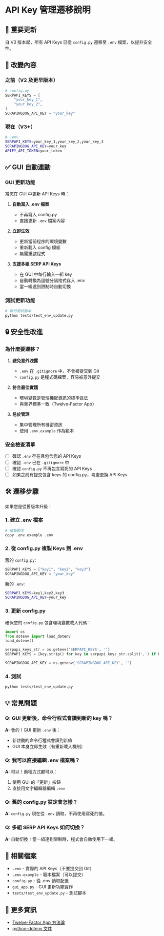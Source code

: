 # API Key 管理遷移說明

## 📌 重要更新

自 V3 版本起，所有 API Keys 已從 `config.py` 遷移至 `.env` 檔案，以提升安全性。

## 🔄 改變內容

### 之前（V2 及更早版本）
```python
# config.py
SERPAPI_KEYS = [
    "your_key_1",
    "your_key_2",
]
SCRAPINGDOG_API_KEY = "your_key"
```

### 現在（V3+）
```bash
# .env
SERPAPI_KEYS=your_key_1,your_key_2,your_key_3
SCRAPINGDOG_API_KEY=your_key
APIFY_API_TOKEN=your_token
```

## ✅ GUI 自動連動

### GUI 更新功能

當您在 GUI 中更新 API Keys 時：

1. **自動寫入 .env 檔案**
   - 不再寫入 config.py
   - 直接更新 `.env` 檔案內容

2. **立即生效**
   - 更新當前程序的環境變數
   - 重新載入 config 模組
   - 無需重啟程式

3. **支援多組 SERP API Keys**
   - 在 GUI 中每行輸入一組 key
   - 自動轉換為逗號分隔格式存入 .env
   - 當一組達到限制時自動切換

### 測試更新功能

```bash
# 執行測試腳本
python tests/test_env_update.py
```

## 🔒 安全性改進

### 為什麼要遷移？

1. **避免意外洩露**
   - `.env` 在 `.gitignore` 中，不會被提交到 Git
   - `config.py` 是程式碼檔案，容易被意外提交

2. **符合最佳實踐**
   - 環境變數是管理機密資訊的標準做法
   - 與業界標準一致（Twelve-Factor App）

3. **易於管理**
   - 集中管理所有機密資訊
   - 使用 `.env.example` 作為範本

### 安全檢查清單

- [ ] 確認 `.env` 存在且包含您的 API Keys
- [ ] 確認 `.env` 已在 `.gitignore` 中
- [ ] 確認 `config.py` 不再包含寫死的 API Keys
- [ ] 如果之前有提交包含 keys 的 config.py，考慮更換 API Keys

## 🛠️ 遷移步驟

如果您是從舊版本升級：

### 1. 建立 .env 檔案

```bash
# 複製範本
copy .env.example .env
```

### 2. 從 config.py 複製 Keys 到 .env

舊的 `config.py`:
```python
SERPAPI_KEYS = ["key1", "key2", "key3"]
SCRAPINGDOG_API_KEY = "your_key"
```

新的 `.env`:
```bash
SERPAPI_KEYS=key1,key2,key3
SCRAPINGDOG_API_KEY=your_key
```

### 3. 更新 config.py

確保您的 `config.py` 包含環境變數載入代碼：

```python
import os
from dotenv import load_dotenv
load_dotenv()

serpapi_keys_str = os.getenv('SERPAPI_KEYS', '')
SERPAPI_KEYS = [key.strip() for key in serpapi_keys_str.split(',') if key.strip()]

SCRAPINGDOG_API_KEY = os.getenv('SCRAPINGDOG_API_KEY', '')
```

### 4. 測試

```bash
python tests/test_env_update.py
```

## 💡 常見問題

### Q: GUI 更新後，命令行程式會讀到新的 key 嗎？

**A:** 會的！GUI 更新 `.env` 後：
- 新啟動的命令行程式會讀到新值
- GUI 本身立即生效（有重新載入機制）

### Q: 我可以直接編輯 .env 檔案嗎？

**A:** 可以！兩種方式都可以：
1. 使用 GUI 的「更新」按鈕
2. 直接用文字編輯器編輯 `.env`

### Q: 舊的 config.py 設定會怎樣？

**A:** `config.py` 現在從 `.env` 讀取，不再使用寫死的值。

### Q: 多組 SERP API Keys 如何切換？

**A:** 自動切換！當一組達到限制時，程式會自動使用下一組。

## 📝 相關檔案

- `.env` - 實際的 API Keys（不要提交到 Git）
- `.env.example` - 範本檔案（可以提交）
- `config.py` - 從 .env 讀取配置
- `gui_app.py` - GUI 更新功能實作
- `tests/test_env_update.py` - 測試腳本

## 🔗 更多資訊

- [Twelve-Factor App 方法論](https://12factor.net/config)
- [python-dotenv 文件](https://pypi.org/project/python-dotenv/)

